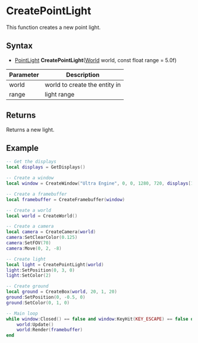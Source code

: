 # CreatePointLight

This function creates a new point light.

## Syntax

- [PointLight](PointLight.md) **CreatePointLight**([World](World.md) world, const float range = 5.0f)

| Parameter | Description |
|---|---|
| world | world to create the entity in |
| range | light range |

## Returns

Returns a new light.

## Example

```lua
-- Get the displays
local displays = GetDisplays()

-- Create a window
local window = CreateWindow("Ultra Engine", 0, 0, 1280, 720, displays[1], WINDOW_CENTER | WINDOW_TITLEBAR)

-- Create a framebuffer
local framebuffer = CreateFramebuffer(window)

-- Create a world
local world = CreateWorld()

-- Create a camera
local camera = CreateCamera(world)
camera:SetClearColor(0.125)
camera:SetFOV(70)
camera:Move(0, 2, -8)

-- Create light
local light = CreatePointLight(world)
light:SetPosition(0, 3, 0)
light:SetColor(2)

-- Create ground
local ground = CreateBox(world, 20, 1, 20)
ground:SetPosition(0, -0.5, 0)
ground:SetColor(0, 1, 0)

-- Main loop
while window:Closed() == false and window:KeyHit(KEY_ESCAPE) == false do
    world:Update()
    world:Render(framebuffer)
end
```
